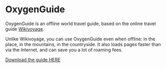 # OxygenGuide

OxygenGuide is an offline world travel guide, based on the online travel guide [Wikivoyage](http://en.wikivoyage.org).

Unlike Wikivoyage, you can use OxygenGuide even when offline: in the place, in the mountains, in the countryside.
It also loads pages faster than via the Internet, and can save you a lot of roaming fees.

[Download the guide HERE](http://datahub.io/dataset/oxygenguide)
